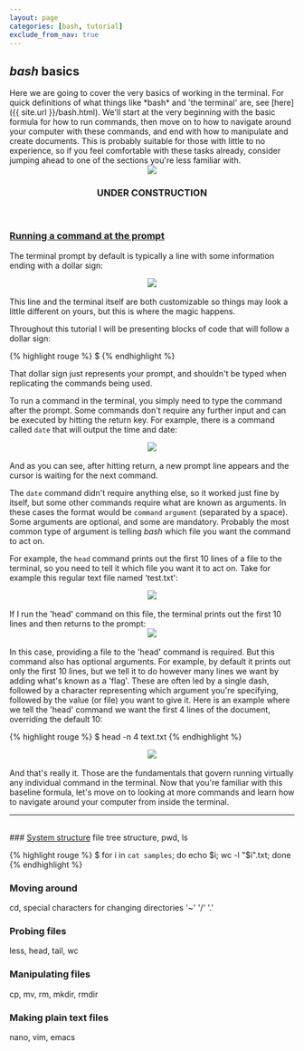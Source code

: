 ```yaml
---
layout: page
categories: [bash, tutorial]
exclude_from_nav: true
---
```


<h2><i>bash</i> basics</h2>
Here we are going to cover the very basics of working in the terminal. For quick definitions of what things like *bash* and 'the terminal' are, see [here]({{ site.url }}/bash.html). We'll start at the very beginning with the basic formula for how to run commands, then  move on to how to navigate around your computer with these commands, and end with how to manipulate and create documents. This is probably suitable for those with little to no experience, so if you feel comfortable with these tasks already, consider jumping ahead to one of the sections you're less familiar with. 


<br>
<center><img src="{{ site.url }}/images/under_construction.jpeg"></center>
<center><h3>UNDER CONSTRUCTION</h3></center>
<br>


### <u>Running a command at the prompt</u>
The terminal prompt by default is typically a line with some information ending with a dollar sign:
<center><img src="{{ site.url }}/images/blank_prompt.png"></center> 
<br>
This line and the terminal itself are both customizable so things may look a little different on yours, but this is where the magic happens. 

Throughout this tutorial I will be presenting blocks of code that will follow a dollar sign:

{% highlight rouge %}
$
{% endhighlight %}

That dollar sign just represents your prompt, and shouldn't be typed when replicating the commands being used. 

To run a command in the terminal, you simply need to type the command after the prompt. Some commands don't require any further input and can be executed by hitting the return key. For example, there is a command called `date` that will output the time and date:
<center><img src="{{ site.url }}/images/terminal_date.png"></center> 
<br>
And as you can see, after hitting return, a new prompt line appears and the cursor is waiting for the next command. 

The `date` command didn't require anything else, so it worked just fine by itself, but some other commands require what are known as arguments. In these cases the format would be `command` `argument` (separated by a space). Some arguments are optional, and some are mandatory. Probably the most common type of argument is telling *bash* which file you want the command to act on. 

For example, the `head` command prints out the first 10 lines of a file to the terminal, so you need to tell it which file you want it to act on. Take for example this regular text file named 'test.txt':
<center><img src="{{ site.url }}/images/test.txt.png"></center> 
<br>
If I run the 'head' command on this file, the terminal prints out the first 10 lines and then returns to the prompt:
<center><img src="{{ site.url }}/images/head_example.png"></center> 
<br>
In this case, providing a file to the 'head' command is required. But this command also has optional arguments. For example, by default it prints out only the first 10 lines, but we tell it to do however many lines we want by adding what's known as a 'flag'. These are often led by a single dash, followed by a character representing which argument you're specifying, followed by the value (or file) you want to give it. Here is an example where we tell the 'head' command we want the first 4 lines of the document, overriding the default 10:

{% highlight rouge %}
$ head -n 4 text.txt
{% endhighlight %}

<center><img src="{{ site.url }}/images/test.txt_head4.png"></center>  

<br>
And that's really it. Those are the fundamentals that govern running virtually any individual command in the terminal. Now that you're familiar with this baseline formula, let's move on to looking at more commands and learn how to navigate around your computer from inside the terminal.  
<br>

---
<br>
### <u>System structure</u>
file tree structure, pwd, ls
<br>  


{% highlight rouge %}
$ for i in `cat samples`; do echo $i; wc -l "$i".txt; done
{% endhighlight %}

### Moving around  
cd, special characters for changing directories '~'  '/'  '.'
<br>

### Probing files
less, head, tail, wc
<br>

### Manipulating files
cp, mv, rm, mkdir, rmdir 
<br>

### Making plain text files
nano, vim, emacs


